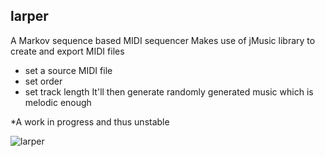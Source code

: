 ## larper
A Markov sequence based MIDI sequencer
Makes use of jMusic library to create and export MIDI files
-  set a source MIDI file
-  set order
-  set track length
It'll then generate randomly generated music which is melodic enough

*A work in progress and thus unstable

![larper](https://user-images.githubusercontent.com/83671362/185806331-977cfd76-4595-4731-810f-9385b2ecbe15.png)
